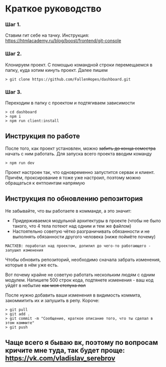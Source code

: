# Краткое руководство

### Шаг 1.
Ставим гит себе на тачку. Инструкция:
https://htmlacademy.ru/blog/boost/frontend/git-console

### Шаг 2.
Клонируем проект. С помощью командной строки перемещаемся в папку, куда хотим кинуть проект. Далее пишем
```
> git clone https://github.com/FallenHopes/dashboard.git
```

### Шаг 3.
Переходим в папку с проектом и подтягиваем зависимости
```
> cd dashboard
> npm i
> npm run client:install
```
## Инструкция по работе
После того, как проект установлен, можно ~~забить до конца семестра~~ начать с ним работать.
Для запуска всего проекта вводим команду
```
> npm run dev
```

Проект настроен так, что одновременно запустится сервак и клиент. Причём, проксирование я тоже уже настроил, поэтому можно обращаться
к ентпоинтам напрямую

## Инструкция по обновлению репозитория
Не забывайте, что вы работаете в комманде, а это значит:
- Придерживаемся модульной архитектуры в проекте (чтобы не было такого, что 4 тела потеют над одним и тем же файлом)
- Настоятельно советую чётко разграничивать обязанности и не выполнять обязанности другого человека (ниже поймёте почему)

```
МАСТХЕВ: поработал над проектом, допилил до чего-то работающего - запушил изменения
```

Чтобы обновить репозиторий, необходимо сначала забрать изменения, которые в нём уже есть.

Вот почему крайне не советую работать нескольким людям с одним модулем. Напишете 500 строк кода,
подтянете изменения - ваш код уйдёт в небытие ~~как моя степуха лол~~ 

После нужно добавить ваши изменения в видимость коммита, закоммитить их и запушить в репу. Короче:
```
> git pull
> git add .
> git commit -m "Сообщение, краткое описание того, что ты сделал в этом коммите"
> git push
```

Чаще всего я бываю вк, поэтому по вопросам кричите мне туда, так будет проще:
https://vk.com/vladislav_serebrov
-------------------------------------------------------------------------------
